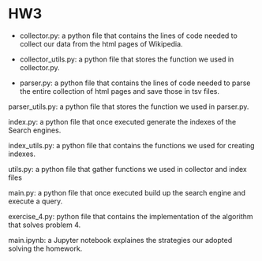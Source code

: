 # HW3



- collector.py: a python file that contains the lines of code needed to collect our data from the html pages of Wikipedia.

- collector_utils.py: a python file that stores the function we used in collector.py.

* parser.py: a python file that contains the lines of code needed to parse the entire collection of html pages and save those in tsv files.

parser_utils.py: a python file that stores the function we used in parser.py.

index.py: a python file that once executed generate the indexes of the Search engines.

index_utils.py: a python file that contains the functions we used for creating indexes.

utils.py: a python file that gather functions we used in collector and index files

main.py: a python file that once executed build up the search engine and execute a query. 

exercise_4.py: python file that contains the implementation of the algorithm that solves problem 4.

main.ipynb: a Jupyter notebook explaines the strategies our adopted solving the homework.
